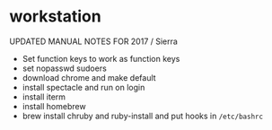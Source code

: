 # workstation

UPDATED MANUAL NOTES FOR 2017 / Sierra

* Set function keys to work as function keys
* set nopasswd sudoers
* download chrome and make default
* install spectacle and run on login
* install iterm
* install homebrew
* brew install chruby and ruby-install and put hooks in `/etc/bashrc`


